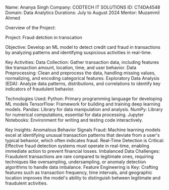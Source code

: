 Name: Ananya Singh
Company: CODTECH IT SOLUTIONS 
ID: CT4DA4548
Domain: Data Analytics
Durations: July to August 2024
Mentor: Muzammil Ahmed

Overview of the Project:

Project: Fraud detction in transcation

Objective:
Develop an ML model to detect credit card fraud in transactions by analyzing patterns and identifying suspicious activities in real-time.

Key Activities:
Data Collection: Gather transaction data, including features like transaction amount, location, time, and user behavior.
Data Preprocessing: Clean and preprocess the data, handling missing values, normalizing, and encoding categorical features.
Exploratory Data Analysis (EDA): Analyze data patterns, distributions, and correlations to identify key indicators of fraudulent behavior.


Technologies Used:
Python: Primary programming language for developing ML models
TensorFlow: Framework for building and training deep learning models.
Pandas: Library for data manipulation and analysis.
NumPy: Library for numerical computations, essential for data processing.
Jupyter Notebooks: Environment for writing and testing code interactively.

Key Insights:
Anomalous Behavior Signals Fraud: Machine learning models excel at identifying unusual transaction patterns that deviate from a user's typical behavior, which often indicates fraud.
Real-Time Detection is Critical: Effective fraud detection systems must operate in real-time, enabling immediate action to prevent financial losses.
Imbalanced Data Challenges: Fraudulent transactions are rare compared to legitimate ones, requiring techniques like oversampling, undersampling, or anomaly detection algorithms to handle data imbalance.
Feature Engineering is Key: Crafting features such as transaction frequency, time intervals, and geographic location improves the model's ability to distinguish between legitimate and fraudulent activities.
